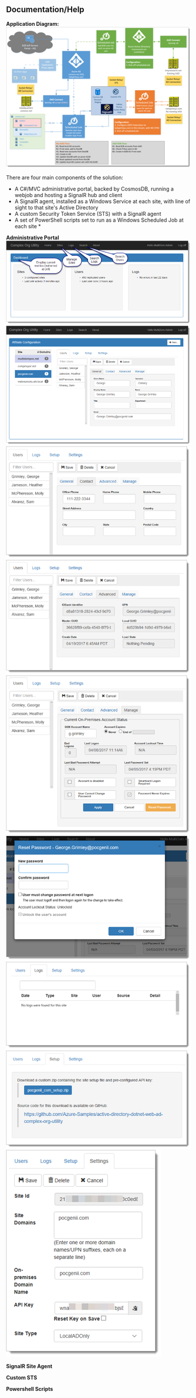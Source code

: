 ## Documentation/Help


__Application Diagram:__
![Diagram]

There are four main components of the solution:
* A C#/MVC administrative portal, backed by CosmosDB, running a webjob and hosting a SignalR hub and client
* A SignalR agent, installed as a Windows Service at each site, with line of sight to that site's Active Directory
* A custom Security Token Service (STS) with a SignalR agent
* A set of PowerShell scripts set to run as a Windows Scheduled Job at each site *

__Administrative Portal__
![SiteDashboard]
![UserGeneral]
![UserContact]
![UserAdvanced]
![UserOnPremManage]
![UserAdminPWReset]
![SiteLogs]
![SiteSetupDownload]
![SiteSettings]

__SignalR Site Agent__


__Custom STS__


__Powershell Scripts__



[Diagram]: ./DocImages/Diagram.png "Application Diagram"
[SiteDashboard]: ./DocImages/SiteDashboard.png "Site Dashboard"
[SiteLogs]: ./DocImages/SiteLogs.png "Site Logs"
[SiteSettings]: ./DocImages/SiteSettings.png "Site Settings"
[SiteSetupDownload]: ./DocImages/SiteSetupDownload.png "Site Setup Download"
[UserAdminPWReset]: ./DocImages/UserAdminPWReset.png "User Admin PW Reset"
[UserAdvanced]: ./DocImages/UserAdvanced.png "User Advanced"
[UserContact]: ./DocImages/UserContact.png "User Contact"
[UserGeneral]: ./DocImages/UserGeneral.png "User General"
[UserOnPremManage]: ./DocImages/UserOnPremManage.png "User On Prem Manage"
